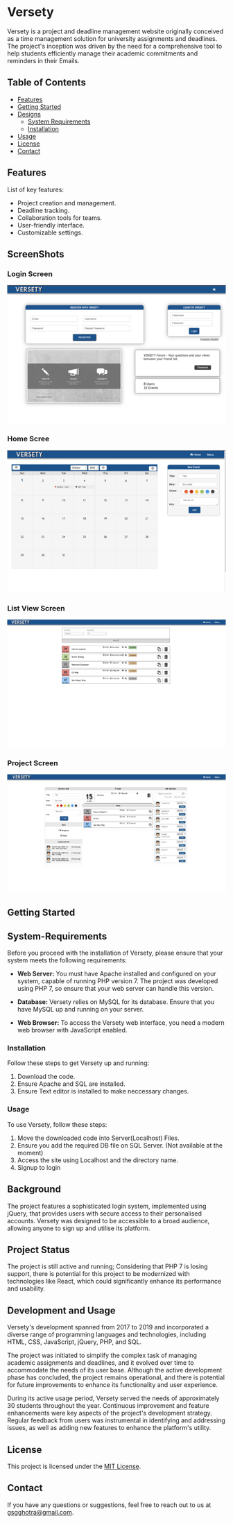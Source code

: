 # Versety
Versety is a project and deadline management website originally conceived as a time management solution for university assignments and deadlines. The project's inception was driven by the need for a comprehensive tool to help students efficiently manage their academic commitments and reminders in their Emails.

## Table of Contents

- [Features](#features)
- [Getting Started](#getting-started)
- [Designs](#screenshots)
  - [System Requirements](#getting-started)
  - [Installation](#installation)
- [Usage](#usage)
- [License](#license)
- [Contact](#contact)

## Features

List of key features:

- Project creation and management.
- Deadline tracking.
- Collaboration tools for teams.
- User-friendly interface.
- Customizable settings.

## ScreenShots

### Login Screen
![ScreenShot of Login Page](./website_screenshots/SSLoginScreen.png)
### Home Scree
![ScreenShot of Home Page](./website_screenshots/SSHomeScreen.png)
### List View Screen
![Screen of List View Page](./website_screenshots/ScreenshotList.png)

### Project Screen
![Project Screen](./website_screenshots/ScreenshotProject.png)

## Getting Started

  ## System-Requirements

Before you proceed with the installation of Versety, please ensure that your system meets the following requirements:

- **Web Server:** You must have Apache installed and configured on your system, capable of running PHP version 7. The project was developed using PHP 7, so ensure that your web server can handle this version.

- **Database:** Versety relies on MySQL for its database. Ensure that you have MySQL up and running on your server. 

- **Web Browser:** To access the Versety web interface, you need a modern web browser with JavaScript enabled.

### Installation

Follow these steps to get Versety up and running:

1. Download the code.
2. Ensure Apache and SQL are installed.
3. Ensure Text editor is installed to make neccessary changes.

### Usage

To use Versety, follow these steps:

1. Move the downloaded code into Server(Localhost) Files.
2. Ensure you add the required DB file on SQL Server. (Not available at the moment)
3. Access the site using Localhost and the directory name.
4. Signup to login

## Background

The project features a sophisticated login system, implemented using jQuery, that provides users with secure access to their personalised accounts. Versety was designed to be accessible to a broad audience, allowing anyone to sign up and utilise its platform.


## Project Status

The project is still active and running; Considering that PHP 7 is losing support, there is potential for this project to be modernized with technologies like React, which could significantly enhance its performance and usability.

## Development and Usage

Versety's development spanned from 2017 to 2019 and incorporated a diverse range of programming languages and technologies, including HTML, CSS, JavaScript, jQuery, PHP, and SQL.

The project was initiated to simplify the complex task of managing academic assignments and deadlines, and it evolved over time to accommodate the needs of its user base. Although the active development phase has concluded, the project remains operational, and there is potential for future improvements to enhance its functionality and user experience.

During its active usage period, Versety served the needs of approximately 30 students throughout the year. Continuous improvement and feature enhancements were key aspects of the project's development strategy. Regular feedback from users was instrumental in identifying and addressing issues, as well as adding new features to enhance the platform's utility.


## License

This project is licensed under the [MIT License](https://opensource.org/licenses/MIT).

## Contact

If you have any questions or suggestions, feel free to reach out to us at [gsgghotra@gmail.com](gsgghotra@gmail.com).